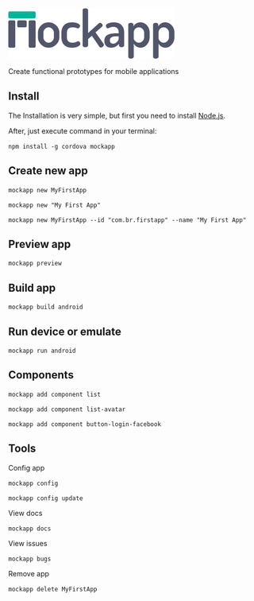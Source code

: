 ![Logo](https://raw.githubusercontent.com/fabiorogeriosj/mockapp/design/logo_dark.png)

Create functional prototypes for mobile applications


## Install

The Installation is very simple, but first you need to install [Node.js](https://nodejs.org/en/).

After, just execute command in your terminal:

```
npm install -g cordova mockapp
```

## Create new app

```
mockapp new MyFirstApp
```

```
mockapp new "My First App"
```

```
mockapp new MyFirstApp --id "com.br.firstapp" --name "My First App"
```

## Preview app

```
mockapp preview
```

## Build app

```
mockapp build android
```

## Run device or emulate

```
mockapp run android
```

## Components

```
mockapp add component list
```

```
mockapp add component list-avatar
```

```
mockapp add component button-login-facebook
```

## Tools

Config app

```
mockapp config
```

```
mockapp config update
```

View docs

```
mockapp docs
```

View issues

```
mockapp bugs
```


Remove app

```
mockapp delete MyFirstApp
```
